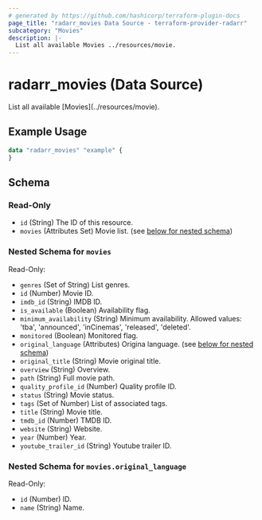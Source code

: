 ```yaml
---
# generated by https://github.com/hashicorp/terraform-plugin-docs
page_title: "radarr_movies Data Source - terraform-provider-radarr"
subcategory: "Movies"
description: |-
  List all available Movies ../resources/movie.
---
```


# radarr_movies (Data Source)

<!-- subcategory:Movies -->List all available [Movies](../resources/movie).

## Example Usage

```terraform
data "radarr_movies" "example" {
}
```

<!-- schema generated by tfplugindocs -->
## Schema

### Read-Only

- `id` (String) The ID of this resource.
- `movies` (Attributes Set) Movie list. (see [below for nested schema](#nestedatt--movies))

<a id="nestedatt--movies"></a>
### Nested Schema for `movies`

Read-Only:

- `genres` (Set of String) List genres.
- `id` (Number) Movie ID.
- `imdb_id` (String) IMDB ID.
- `is_available` (Boolean) Availability flag.
- `minimum_availability` (String) Minimum availability.
Allowed values: 'tba', 'announced', 'inCinemas', 'released', 'deleted'.
- `monitored` (Boolean) Monitored flag.
- `original_language` (Attributes) Origina language. (see [below for nested schema](#nestedatt--movies--original_language))
- `original_title` (String) Movie original title.
- `overview` (String) Overview.
- `path` (String) Full movie path.
- `quality_profile_id` (Number) Quality profile ID.
- `status` (String) Movie status.
- `tags` (Set of Number) List of associated tags.
- `title` (String) Movie title.
- `tmdb_id` (Number) TMDB ID.
- `website` (String) Website.
- `year` (Number) Year.
- `youtube_trailer_id` (String) Youtube trailer ID.

<a id="nestedatt--movies--original_language"></a>
### Nested Schema for `movies.original_language`

Read-Only:

- `id` (Number) ID.
- `name` (String) Name.


